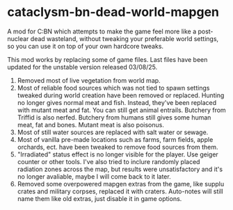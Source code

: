 # cataclysm-bn-dead-world-mapgen
A mod for C:BN which attempts to make the game feel more like a post-nuclear dead wasteland, without tweaking your preferable world settings, so you can use it on top of your own hardcore tweaks.

This mod works by replacing some of game files. Last files have been updated for the unstable version released 03/08/25. 

1) Removed most of live vegetation from world map.
2) Most of reliable food sources which was not tied to spawn settings tweaked during world creation have been removed or replaced. Hunting no longer gives normal meat and fish. Instead, they've been replaced with mutant meat and fat. You can still get animal entrails. Butchery from Triffid is also nerfed. Butchery from humans still gives some human meat, fat and bones. Mutant meat is also poisonus.
3) Most of still water sources are replaced with salt water or sewage.
4) Most of vanilla pre-made locations such as farms, farm fields, apple orchards, ect. have been tweaked to remove food sources from them.
5) "Irradiated" status effect is no longer visible for the player. Use geiger counter or other tools. I've also tried to inclure randomly placed radiation zones across the map, but results were unsatisfactory and it's no longer avaliable, maybe I will come back to it later.
6) Removed some overpowered mapgen extras from the game, like supplu crates and military corpses, replaced it with craters. Auto-notes will still name them like old extras, just disable it in game options.
